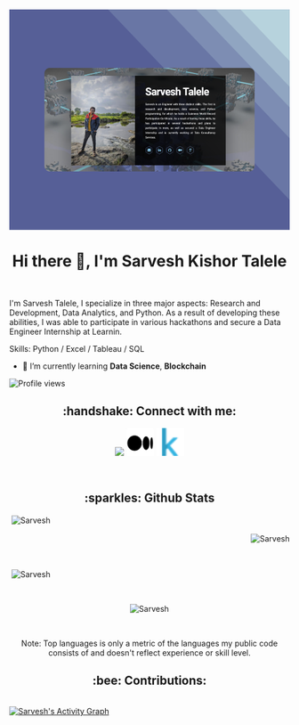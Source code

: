 
<p align="center">&nbsp;<img align="center" height="396" width="704" src="https://github.com/Wyverical/Wyverical/blob/main/profilepicture.png" /> </p> 


<h1 align="center"> Hi there 👋, I'm Sarvesh Kishor Talele </h1>


<br>

I'm Sarvesh Talele, I specialize in three major aspects: Research and Development, Data Analytics, and Python. As a result of developing these abilities, I was able to participate in various hackathons and secure a Data Engineer Internship at Learnin.

Skills: Python / Excel / Tableau / SQL

- 🌱 I’m currently learning **Data Science**, **Blockchain** 

![Profile views](https://gpvc.arturio.dev/Wyverical)

<h2 align="center"> :handshake: Connect with me: </h2>

<p align="center">
  <a href = "https://www.linkedin.com/in/sarvesh-talele-320356196/"><img src="https://img.icons8.com/fluent/48/000000/linkedin.png"/></a>
  <a href = "https://wyverical.medium.com/"><img height="50" width="50"src="https://github.com/Wyverical/Wyverical/blob/main/medium.PNG"/></a>
  <a href = "https://www.kaggle.com/sarveshtalele"><img height="50" width="50"src="https://github.com/Wyverical/Mercedes-Benz-Car-Price-Prediction-App/blob/main/kaggle.jpg"/></a>
  
</p>

<br>

<h2 align="center"> :sparkles: Github Stats </h2>
  


<p align="left">&nbsp;<img align="center" src="https://github-readme-stats.vercel.app/api?username=Wyverical&show_icons=true&count_private=true&theme=react&hide_border=true&bg_color=0D1117" alt="Sarvesh" /></p> 

<p align="right">&nbsp;<img align="center" src="https://github-readme-stats.vercel.app/api/top-langs/?username=Wyverical&langs_count=8&count_private=true&layout=compact&theme=react&hide_border=true&bg_color=0D1117" alt="Sarvesh" /></p> 

<br/>

<p align="left">&nbsp;<img align="center" src="https://github-readme-streak-stats.herokuapp.com/?user=Wyverical&theme=black-ice&hide_border=true&stroke=0000&background=060A0CD0" alt="Sarvesh" /></p> 

<br/>


<p align="center"> <img align="center" a href="https://github.com/ryo-ma/github-profile-trophy" target="blank"><img src="https://github-profile-trophy.vercel.app/?username=Wyverical&margin-w=30" alt="Sarvesh" /></a> </p>

<br/>

<p align="center"> Note: Top languages is only a metric of the languages my public code consists of and doesn't reflect experience or skill level. 
<br> </p>

<h2 align="center"> :bee: Contributions: </h2>

<br/>
<a href="https://github.com/Wyverical/github-readme-activity-graph"><img alt="Sarvesh's Activity Graph" src="https://activity-graph.herokuapp.com/graph?username=Wyverical&bg_color=0D1117&color=5BCDEC&line=5BCDEC&point=FFFFFF&hide_border=true" /></a>

<br/>

